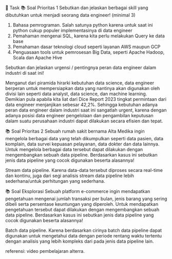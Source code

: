 📝 Task
📚 Soal Prioritas 1 
Sebutkan dan jelaskan berbagai skill yang dibutuhkan untuk menjadi seorang data engineer! (minimal 3)
1. Bahasa pemrograman. Salah satunya python karena untuk saat ini python cukup populer implementasinya di data engineer
2. Pemahaman mengenai SQL, karena kita perlu melakukan Query ke data base
3. Pemahaman dasar teknologi cloud seperti layanan AWS maupun GCP
4. Penguasaan tools untuk pemrosesan Big Data, seperti Apache Hadoop, Scala dan Apache Hive


Sebutkan dan jelaskan urgensi / pentingnya peran data engineer dalam industri di saat ini!

Menganut dari piramida hirarki kebutuhan data science, data engineer berperan untuk mempersiapkan data yang nantinya akan digunakan oleh divisi lain seperti data analyst, data science, dan machine learning. Demikian pula apabila kita liat dari Dice Report 2023 tingkat permintaan dari data engineer menjanjikan sebesar 42,2%. Sehingga kebutuhan adanya peran data engineer dalam industri saat ini sangatlah urgent, karena dengan adanya posisi data engineer pengelolaan dan pengambilan keputusan dalam suatu perusahaan industri dapat dilakukan secara efisien dan tepat.



📚 Soal Prioritas 2 
Sebuah rumah sakit bernama Alta Medika ingin mengelola berbagai data yang telah dikumpulkan seperti data pasien, data komplain, data survei kepuasan pelayanan, data dokter dan data lainnya. Untuk mengelola berbagai data tersebut dapat dilakukan dengan mengembangkan sebuah data pipeline. Berdasarkan kasus ini sebutkan jenis data pipeline yang cocok digunakan beserta alasannya!

Stream data pipeline. Karena data-data tersebut diproses secara real-time dan kontinu, juga dari segi analisis stream data pipeline lebih sederhana/untuk perhitungan yang sederhana. 



📚 Soal Eksplorasi 
Sebuah platform e-commerce ingin mendapatkan pengetahuan mengenai jumlah transaksi per bulan, jenis barang yang sering dibeli serta persentase keuntungan yang diperoleh. Untuk mendapatkan pengetahuan tersebut dapat dilakukan dengan mengembangkan sebuah data pipeline. Berdasarkan kasus ini sebutkan jenis data pipeline yang cocok digunakan beserta alasannya!

Batch data pipeline. Karena berdasarkan cirinya batch data pipeline dapat digunakan untuk mengetahui data dengan periode rentang waktu tertentu dengan analisis yang lebih kompleks dari pada jenis data pipeline lain.


referensi: video pembelajaran alterra.